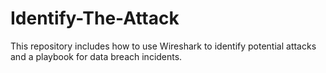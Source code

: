 # Identify-The-Attack
This repository includes how to use Wireshark to identify potential attacks and a playbook for data breach incidents.
